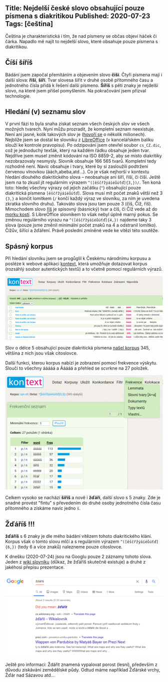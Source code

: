Title: Nejdelší české slovo obsahující pouze písmena s diakritikou
Published: 2020-07-23
Tags:   [čeština]
---

Čeština je charakteristická i tím, že nad písmeny se občas objeví háček či čárka. Napadlo mě najít to nejdelší slovo, které obsahuje pouze písmena s diakritikou.

## Číší šíříš

Bádání jsem započal přemítáním a objevením slovo **číší**.
Čtyři písmena mají i další slova: **říší**, **šíří**. Tvar slovesa šířit v druhé osobě přítomného času a jednotného čísla přidá k řešení další písmeno. **Šíříš** s pěti znaky je nejdelší slovo, na které jsem přišel pomyšlením. Na pokračování jsem přizval technologie.

## Hledání (v) seznamu slov

V první fázi to byla snaha získat seznam všech českých slov ve všech možných tvarech. Nyní můžu prozradit, že kompletní seznam neexistuje. Není ani jasné, kolik takových slov je ([hovoří se](http://nase-rec.ujc.cas.cz/archiv.php?art=3932) o několik milionech). Nejblíže jsem se dostal ke slovníku z [LibreOffice](https://extensions.libreoffice.org/en/extensions/show/czech-dictionaries) (v kancelářském balíku slouží ke kontrole pravopisu). Po odzipování jsem otevřel soubor `cs_CZ.dic`, což je jednoduchý texťák, který na každém řádku obsahuje jeden tvar. Nejdříve jsem musel změnit kódování na ISO 8859-2, aby se místo diakritiky nezobrazovaly nesmysly. Slovník obsahuje 166 565 tvarů. Kompletní tedy rozhodně není. Navíc obsahuje i tvary, které by si zasloužili podtržení červenou vlnovkou (áách,abeba,atd...). Co je však nejhorší v kontextu hledání dlouhého diakritického slova – neobsahuje ani šíří, říší, či číší. Ještě jsem na to zkusil jít regulárním výrazem `^([ěščřžýáíéůúťď]{3,})/`. Ten koná toto: hledej všechny výrazy od jejich začátku (`^`) obsahující pouze diakritická písmena `[ěščřžýáíéůúťď]`. Slova musí mít počet znaků větší než 3 `{3,}` a končit lomítkem (`/` končí každý výraz ve slovníku, za ním je uvedena zkratka slovního druhu). Takováto slova jsou tam pouze 3 (číš, Číž, říš). Mimochodem slovo [říš](https://cs.wiktionary.org/wiki/%C5%99%C3%AD%C5%A1) je spisovný (básnický) tvar a číš, či Číž vede až do [morku kostí](http://nase-rec.ujc.cas.cz/archiv.php?art=1003). S LibreOffice slovníkem to však nebyl úplně marný pokus. Se změnou regulárního výrazu na `^([ěščřžýáíéůúťď]{4,})` najdeme taky 3 slova (pouze jsme změnil minimální počet znaků na 4 a odstranil lomítko). Čížův, šířící a žďáření. Právě poslední zmíněné vede ke vítězi této soutěže.

## Spásný korpus

Při hledání slovníku jsem se progůglil k Českému národnímu korpusu a posléze k webové aplikaci [kontext](https://kontext.korpus.cz/first_form), která umožňuje dotazovat korpus (rozsáhlý soubor autentických textů) a to včetně pomocí regulárních výrazů. 

<img src="media/2020_korpus.png" alt="korpus" width="600"/>

Slov o délce 5 obsahující pouze diakritická písmena [našel korpus](https://kontext.korpus.cz/freqs?ctxattrs=word&attr_vmode=mouseover&pagesize=40&refs=%3Ddoc.title&q=~g7nZ6VzK1bEW&viewmode=kwic&attrs=word&corpname=syn_v8&attr_allpos=all&fcrit=word%2Fie%200~0%3E0&flimit=1&freq_sort=&fpage=1&ftt_include_empty=) 345, většina z nich jsou však citoslovce. 

Další funkci, kterou korpus nabízí je zobrazení pomocí frekvence výskytu. Sloučí to všechny ááááá a Ááááá a přehled se scvrkne na 27 položek.

<img src="media/2020-07-24-11-30-53.png" alt="korpus" width="600"/>

Celkem vysoko se nachází **šíříš** a nově i **žďáří**, další slovo s 5 znaky. Zde je snadné provést "fintu" s převedením do druhé osoby jednotného čísla času přítomného a získáme navíc jedno `š`.

## Žďáříš !!!

**žďáříš** s 6 znaky je dle mého bádání vítězem tohoto diakritického klání. Korpus však o tomto slovu mlčí a s regulárním výrazem `^([ěščřžýáíéůúťď]{6,})` (tedy 6 a více znaků) nalezneme pouze citoslovce.

K dnešku (2020-07-24) jsou na Googlu pouze 2 záznamy tohoto slova. Jeden z [wiki slovníku](https://cs.wiktionary.org/wiki/%C5%BE%C4%8F%C3%A1%C5%99it) (důkaz, že žďáříš skutečně existuje) a druhé z jakéhosi přepisu prezentace.

<img src="media/2020-07-24-11-40-16.png" alt="google" width="600"/>

Ještě pro informaci: Ždářit znamená vypalovat porost (lesní), především z důvodu získávání zemědělské půdy. Odtud máme například Žďárské vrchy, Žďár nad Sázavou atd...

